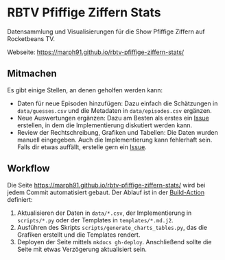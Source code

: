 # RBTV Pfiffige Ziffern Stats

Datensammlung und Visualisierungen für die Show Pfiffige Ziffern auf Rocketbeans TV.

Webseite: <https://marph91.github.io/rbtv-pfiffige-ziffern-stats/>

## Mitmachen

Es gibt einige Stellen, an denen geholfen werden kann:

- Daten für neue Episoden hinzufügen: Dazu einfach die Schätzungen in `data/guesses.csv` und die Metadaten in `data/episodes.csv` ergänzen.
- Neue Auswertungen ergänzen: Dazu am Besten als erstes ein [Issue](https://github.com/marph91/rbtv-pfiffige-ziffern-stats/issues) erstellen, in dem die Implementierung diskutiert werden kann.
- Review der Rechtschreibung, Grafiken und Tabellen: Die Daten wurden manuell eingegeben. Auch die Implementierung kann fehlerhaft sein. Falls dir etwas auffällt, erstelle gern ein [Issue](https://github.com/marph91/rbtv-pfiffige-ziffern-stats/issues).

## Workflow

Die Seite <https://marph91.github.io/rbtv-pfiffige-ziffern-stats/> wird bei jedem Commit automatisiert gebaut. Der Ablauf ist in der [Build-Action](.github/workflows/build.yml) definiert:

1. Aktualisieren der Daten in `data/*.csv`, der Implementierung in `scripts/*.py` oder der Templates in `templates/*.md.j2`.
2. Ausführen des Skripts `scripts/generate_charts_tables.py`, das die Grafiken erstellt und die Templates rendert.
3. Deployen der Seite mittels `mkdocs gh-deploy`. Anschließend sollte die Seite mit etwas Verzögerung aktualisiert sein.
